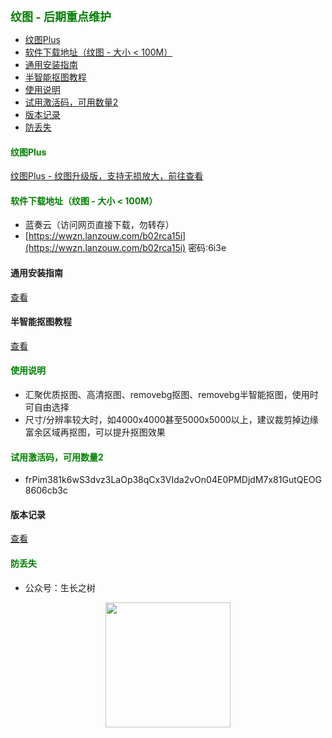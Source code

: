 
<b><font color=green size=4>
纹图 -  后期重点维护
</font></b>

- [纹图Plus](#纹图plus)
- [软件下载地址（纹图 - 大小 \< 100M）](#软件下载地址纹图---大小--100m)
- [通用安装指南](#通用安装指南)
- [半智能抠图教程](#半智能抠图教程)
- [使用说明](#使用说明)
- [试用激活码，可用数量2](#试用激活码可用数量2)
- [版本记录](#版本记录)
- [防丢失](#防丢失)



#### <font color=green>纹图Plus</font>
[纹图Plus - 纹图升级版，支持无损放大，前往查看](./plusinfo.md)

#### <font color=green>软件下载地址（纹图 - 大小 < 100M）</font>
- 蓝奏云（访问网页直接下载，勿转存）
- [https://wwzn.lanzouw.com/b02rca15i](https://wwzn.lanzouw.com/b02rca15i) 密码:6i3e

#### 通用安装指南
[查看](../../univer/install.md)
#### 半智能抠图教程
[查看](../../../out/tutor/mer/index.md)

#### <font color=green>使用说明</font>
- 汇聚优质抠图、高清抠图、removebg抠图、removebg半智能抠图，使用时可自由选择
- 尺寸/分辨率较大时，如4000x4000甚至5000x5000以上，建议裁剪掉边缘富余区域再抠图，可以提升抠图效果

#### <font color=green>试用激活码，可用数量2</font>
- frPim381k6wS3dvz3LaOp38qCx3VIda2vOn04E0PMDjdM7x81GutQEOG8606cb3c

#### 版本记录
[查看](./version.md)

#### <font color=green>防丢失</font>
- 公众号：生长之树
<center><img src="../../../assets/qrcode_for.jpg" width="200px"></center>
